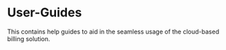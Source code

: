 # User-Guides
This contains help guides to aid in the seamless usage of the cloud-based billing solution.
